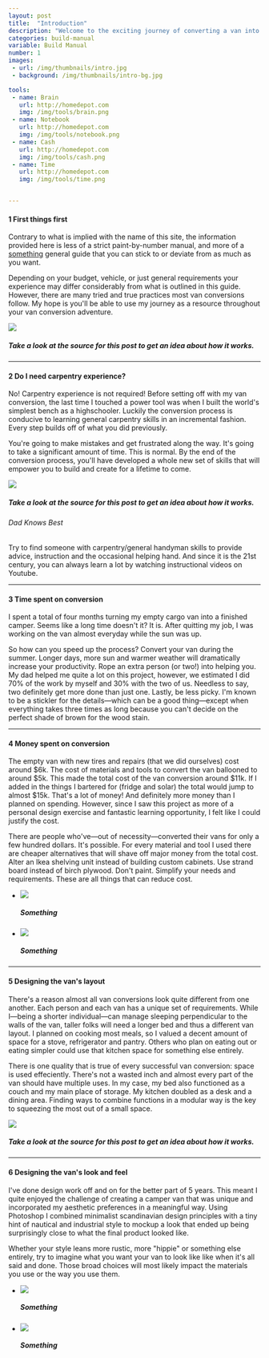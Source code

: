 ```yaml
---
layout: post
title:  "Introduction"
description: "Welcome to the exciting journey of converting a van into a beautiful and functional camper. I'll be your tour guide today. Please remember to keep your hands, feet and power tools inside the van at all times."
categories: build-manual
variable: Build Manual
number: 1
images:
 - url: /img/thumbnails/intro.jpg
 - background: /img/thumbnails/intro-bg.jpg

tools:
 - name: Brain
   url: http://homedepot.com
   img: /img/tools/brain.png
 - name: Notebook
   url: http://homedepot.com
   img: /img/tools/notebook.png
 - name: Cash
   url: http://homedepot.com
   img: /img/tools/cash.png
 - name: Time
   url: http://homedepot.com
   img: /img/tools/time.png


---
```

<style>
.difficulty, .time, .materials {
  display: none;
}
</style>

#### <span class="number"><span>1</span></span> First things first

Contrary to what is implied with the name of this site, the information provided here is less of a strict paint-by-number manual, and more of a [something](http://zachboth.com) general guide that you can stick to or deviate from as much as you want. 

Depending on your budget, vehicle, or just general requirements your experience may differ considerably from what is outlined in this guide. However, there are many tried and true practices most van conversions follow. My hope is you'll be able to use my journey as a resource throughout your van conversion adventure.

<img src="../img/thumbnails/test.jpg" /> 

##### Take a look at the source for this post to get an idea about how it works.

<hr />

#### <span class="number"><span>2</span></span> Do I need carpentry experience?

No! Carpentry experience is not required! Before setting off with my van conversion, the last time I touched a power tool was when I built the world's simplest bench as a highschooler. Luckily the conversion process is conducive to learning general carpentry skills in an incremental fashion. Every step builds off of what you did previously. 

You're going to make mistakes and get frustrated along the way. It's going to take a significant amount of time. This is normal. By the end of the conversion process, you'll have developed a whole new set of skills that will empower you to build and create for a lifetime to come.

<img src="../img/thumbnails/test.jpg" /> 

##### Take a look at the source for this post to get an idea about how it works.

<div class="dadtip">
  <h6>Dad Knows Best</h6>
  <p>Try to find someone with carpentry/general handyman skills to provide advice, instruction and the occasional helping hand. And since it is the 21st century, you can always learn a lot by watching instructional videos on Youtube.</p>
</div>

<hr />

#### <span class="number"><span>3</span></span> Time spent on conversion

I spent a total of four months turning my empty cargo van into a finished camper. Seems like a long time doesn't it? It is. After quitting my job, I was working on the van almost everyday while the sun was up.

So how can you speed up the process? Convert your van during the summer. Longer days, more sun and warmer weather will dramatically increase your productivity. Rope an extra person (or two!) into helping you. My dad helped me quite a lot on this project, however, we estimated I did 70% of the work by myself and 30% with the two of us. Needless to say, two definitely get more done than just one. Lastly, be less picky. I'm known to be a stickler for the details—which can be a good thing—except when everything takes three times as long because you can't decide on the perfect shade of brown for the wood stain. 

<hr />

#### <span class="number"><span>4</span></span> Money spent on conversion

The empty van with new tires and repairs (that we did ourselves) cost around $6k. The cost of materials and tools to convert the van ballooned to around $5k. This made the total cost of the van conversion around $11k. If I added in the things I bartered for (fridge and solar) the total would jump to almost $15k. That's a lot of money! And definitely more money than I planned on spending. However, since I saw this project as more of a personal design exercise and fantastic learning opportunity, I felt like I could justify the cost.

There are people who've—out of necessity—converted their vans for only a few hundred dollars. It's possible. For every material and tool I used there are cheaper alternatives that will shave off major money from the total cost. Alter an Ikea shelving unit instead of building custom cabinets. Use strand board instead of birch plywood. Don't paint. Simplify your needs and requirements. These are all things that can reduce cost.

<div class="flexslider article-slider">
<ul class="slides">
  <li>
  	<img src="../img/thumbnails/test.jpg" /><h5>Something</h5>
  </li>
  <li>
  	<img src="../img/thumbnails/test.jpg" /><h5>Something</h5>
  </li>
</ul>
</div>

<hr />

#### <span class="number"><span>5</span></span> Designing the van's layout

There's a reason almost all van conversions look quite different from one another. Each person and each van has a unique set of requirements. While I—being a shorter individual—can manage sleeping perpendicular to the walls of the van, taller folks will need a longer bed and thus a different van layout. I planned on cooking most meals, so I valued a decent amount of space for a stove, refrigerator and pantry. Others who plan on eating out or eating simpler could use that kitchen space for something else entirely.

There is one quality that is true of every successful van conversion: space is used effeciently. There's not a wasted inch and almost every part of the van should have multiple uses. In my case, my bed also functioned as a couch and my main place of storage. My kitchen doubled as a desk and a dining area. Finding ways to combine functions in a modular way is the key to squeezing the most out of a small space.

<img src="../img/post-images/insulation-panel.jpg" />

##### Take a look at the source for this post to get an idea about how it works.

<hr />

#### <span class="number"><span>6</span></span> Designing the van's look and feel

I've done design work off and on for the better part of 5 years. This meant I quite enjoyed the challenge of creating a camper van that was unique and incorporated my aesthetic preferences in a meaningful way. Using Photoshop I combined minimalist scandinavian design principles with a tiny hint of nautical and industrial style to mockup a look that ended up being surprisingly close to what the final product looked like.

Whether your style leans more rustic, more "hippie" or something else entirely, try to imagine what you want your van to look like like when it's all said and done. Those broad choices will most likely impact the materials you use or the way you use them.

<div class="flexslider article-slider">
<ul class="slides">
  <li>
    <img src="../img/post-images/intro-design.jpg" /><h5>Something</h5>
  </li>
  <li>
    <img src="../img/post-images/intro-design2.jpg" /><h5>Something</h5>
  </li>
</ul>
</div>


[jekyll]:      http://jekyllrb.com
[jekyll-gh]:   https://github.com/jekyll/jekyll
[jekyll-help]: https://github.com/jekyll/jekyll-help
